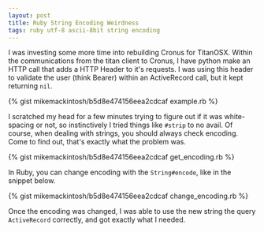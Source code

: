```yaml
---
layout: post
title: Ruby String Encoding Weirdness
tags: ruby utf-8 ascii-8bit string encoding
---
```


I was investing some more time into rebuilding Cronus for TitanOSX. Within the communications from the titan client to Cronus, I have python make an HTTP call that adds a HTTP Header to it's requests. I was using this header to validate the user (think Bearer) within an ActiveRecord call, but it kept returning `nil`.

{% gist mikemackintosh/b5d8e474156eea2cdcaf example.rb %}

I scratched my head for a few minutes trying to figure out if it was white-spacing or not, so instinctively I tried things like `#strip` to no avail. Of course, when dealing with strings, you should always check encoding. Come to find out, that's exactly what the problem was.

{% gist mikemackintosh/b5d8e474156eea2cdcaf get_encoding.rb %}

In Ruby, you can change encoding with the `String#encode`, like in the snippet below.

{% gist mikemackintosh/b5d8e474156eea2cdcaf change_encoding.rb %}

Once the encoding was changed, I was able to use the new string the query `ActiveRecord` correctly, and got exactly what I needed.
